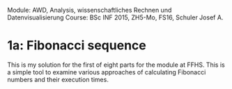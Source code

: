 Module: AWD, Analysis, wissenschaftliches Rechnen und Datenvisualisierung
Course: BSc INF 2015, ZH5-Mo, FS16, Schuler Josef A.


1a: Fibonacci sequence
======================
This is my solution for the first of eight parts for the module at FFHS. This is a simple tool to
examine various approaches of calculating Fibonacci numbers and their execution times.
